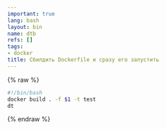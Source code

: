 ```yaml
---
important: true
lang: bash
layout: bin
name: dtb
refs: []
tags:
- docker
title: Сбилдить Dockerfile и сразу его запустить
---
```

{% raw %}
```bash
#!/bin/bash
docker build . -f $1 -t test
dt
```
{% endraw %}